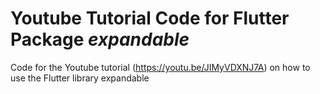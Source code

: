 # Youtube Tutorial Code for Flutter Package *expandable*
Code for the Youtube tutorial (https://youtu.be/JIMyVDXNJ7A) on how to use the Flutter library expandable
